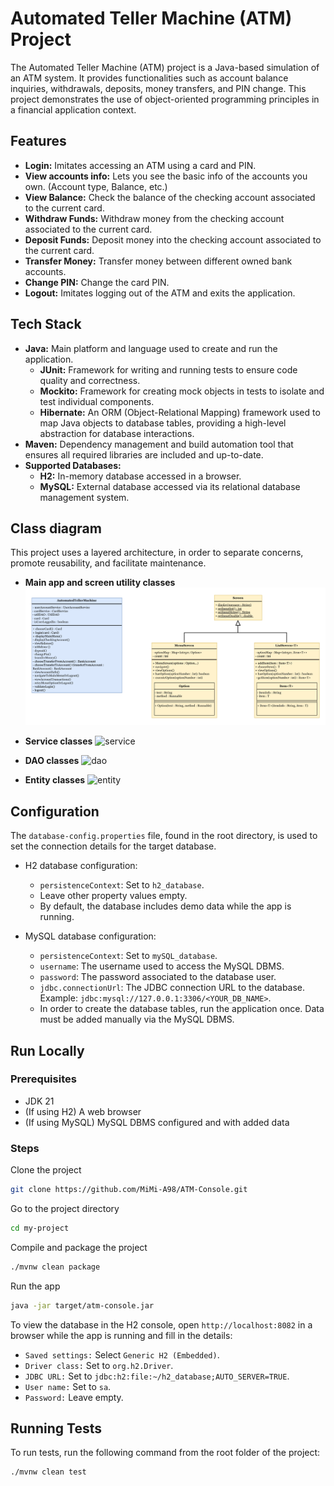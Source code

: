 # Automated Teller Machine (ATM) Project

The Automated Teller Machine (ATM) project is a Java-based simulation of an ATM system. It provides functionalities such
as account balance inquiries, withdrawals, deposits, money transfers, and PIN change. This project demonstrates the use
of object-oriented programming principles in a financial application context.

## Features

- **Login:** Imitates accessing an ATM using a card and PIN.
- **View accounts info:** Lets you see the basic info of the accounts you own. (Account type, Balance, etc.)
- **View Balance:** Check the balance of the checking account associated to the current card.
- **Withdraw Funds:** Withdraw money from the checking account associated to the current card.
- **Deposit Funds:** Deposit money into the checking account associated to the current card.
- **Transfer Money:** Transfer money between different owned bank accounts.
- **Change PIN:** Change the card PIN.
- **Logout:** Imitates logging out of the ATM and exits the application.

## Tech Stack

- **Java:** Main platform and language used to create and run the application.
    - **JUnit:** Framework for writing and running tests to ensure code quality and correctness.
    - **Mockito:** Framework for creating mock objects in tests to isolate and test individual components.
    - **Hibernate:** An ORM (Object-Relational Mapping) framework used to map Java objects to database tables, providing
      a high-level abstraction for database interactions.
- **Maven:** Dependency management and build automation tool that ensures all required libraries are included and
  up-to-date.
- **Supported Databases:**
    - **H2:** In-memory database accessed in a browser.
    - **MySQL:** External database accessed via its relational database management system.

## Class diagram

This project uses a layered architecture, in order to separate concerns, promote reusability, and facilitate
maintenance.

- **Main app and screen utility classes**
  ![ATM](projectDiagrams/ATM.png)

- **Service classes**
  ![service](projectDiagrams/service.png)

- **DAO classes**
  ![dao](projectDiagrams/dao.png)

- **Entity classes**
  ![entity](projectDiagrams/entity.png)

## Configuration

The `database-config.properties` file, found in the root directory, is used to set the connection details for the target
database.

- H2 database configuration:
    - `persistenceContext`: Set to `h2_database`.
    - Leave other property values empty.
    - By default, the database includes demo data while the app is running.


- MySQL database configuration:
    - `persistenceContext`: Set to `mySQL_database`.
    - `username`: The username used to access the MySQL DBMS.
    - `password`: The password associated to the database user.
    - `jdbc.connectionUrl`: The JDBC connection URL to the database.
      Example: `jdbc:mysql://127.0.0.1:3306/<YOUR_DB_NAME>`.
    - In order to create the database tables, run the application once. Data must be added manually via the MySQL DBMS.

## Run Locally

### Prerequisites

- JDK 21
- (If using H2) A web browser
- (If using MySQL) MySQL DBMS configured and with added data

### Steps

Clone the project

```bash
git clone https://github.com/MiMi-A98/ATM-Console.git
```

Go to the project directory

```bash
cd my-project
```

Compile and package the project

```bash
./mvnw clean package
```

Run the app

```bash
java -jar target/atm-console.jar
```

To view the database in the H2 console, open `http://localhost:8082` in a browser while the app is running and fill in
the details:

- `Saved settings:` Select `Generic H2 (Embedded)`.
- `Driver class:` Set to `org.h2.Driver`.
- `JDBC URL:` Set to `jdbc:h2:file:~/h2_database;AUTO_SERVER=TRUE`.
- `User name:` Set to `sa`.
- `Password:` Leave empty.

## Running Tests

To run tests, run the following command from the root folder of the project:

```bash
./mvnw clean test
```

